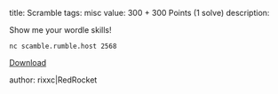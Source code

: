 title: Scramble
tags: misc
value: 300 + 300 Points (1 solve)
description: 
          <p><p>Show me your wordle skills!</p>
<p><code>nc scamble.rumble.host 2568</code></p>
<p><a href="https://dl.rumble.host/scramble.zip">Download</a></p>
<p>author: rixxc|RedRocket</p></p>

          